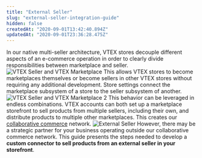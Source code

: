 ```yaml
---
title: "External Seller"
slug: "external-seller-integration-guide"
hidden: false
createdAt: "2020-09-01T13:42:40.894Z"
updatedAt: "2020-09-01T23:36:28.475Z"
---
```


In our native multi-seller architecture, VTEX stores decouple different aspects of an e-commerce operation in order to clearly divide responsibilities between marketplace and seller.
![VTEX Seller and VTEX Marketplace](https://cdn.jsdelivr.net/gh/vtexdocs/dev-portal-content@readme-docs/docs/guides/Integration%20Guides/4e90638-VTEX_Seller_and_VTEX_Marketplace_9.png)
This allows VTEX stores to become marketplaces themselves or become sellers in other VTEX stores without requiring any additional development. Store settings connect the marketplace subsystem of a store to the seller subsystem of another.
![VTEX Seller and VTEX Marketplace 2](https://cdn.jsdelivr.net/gh/vtexdocs/dev-portal-content@readme-docs/docs/guides/Integration%20Guides/6b348a4-VTEX_Seller_and_VTEX_Marketplace_2_11.png)
This behavior can be leveraged in endless combinations. VTEX accounts can both set up a marketplace storefront to sell products from multiple sellers, including their own, and distribute products to multiple other marketplaces. This creates our [collaborative commerce](https://vtex.com/en/blog/strategy/collaborative-commerce-imperative-why-digital-first-collaboration-is-at-the-core-of-todays-business-success/) network.
![External Seller](https://cdn.jsdelivr.net/gh/vtexdocs/dev-portal-content@readme-docs/docs/guides/Integration%20Guides/944d4c2-External_Seller_13.png)
However, there may be a strategic partner for your business operating outside our collaborative commerce network. This guide presents the steps needed to develop a **custom connector to sell products from an external seller in your storefront**.
